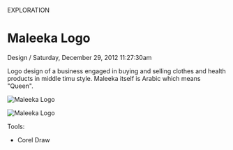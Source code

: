 <p class="type">EXPLORATION</p>

# Maleeka Logo

<p class="meta">Design  /  Saturday, December 29, 2012 11:27:30am</p>

Logo design of a business engaged in buying and selling clothes and health products in middle timu style. Maleeka itself is Arabic which means "Queen".

![Maleeka Logo](https://farooq-agent.web.app/assets/images/works/details/37-maleeka-logo/ANKDLM4.png)

![Maleeka Logo](https://farooq-agent.web.app/assets/images/works/large/bPYeDwer_work_image.png)

Tools:
- Corel Draw
